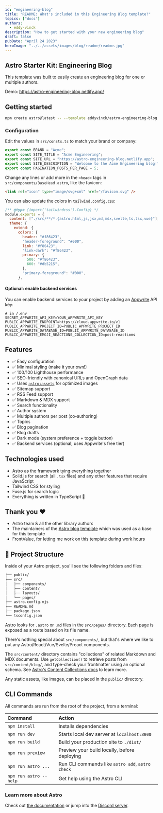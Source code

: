 ```yaml
---
id: "engineering-blog"
title: "README: What's included in this Engineering Blog template?"
topics: ["docs"]
authors:
  - eddy-vinck
description: "How to get started with your new engineering blog"
draft: false
pubDate: "April 24 2023"
heroImage: "../../assets/images/blog/readme/readme.jpg"
---
```


## Astro Starter Kit: Engineering Blog

This template was built to easily create an engineering blog for one or multiple authors.

Demo: <https://astro-engineering-blog.netlify.app/>

## Getting started

```bash
npm create astro@latest -- --template eddyvinck/astro-engineering-blog
```

### Configuration

Edit the values in `src/consts.ts` to match your brand or company:

```ts
export const BRAND = "Acme";
export const SITE_TITLE = "Acme Engineering";
export const SITE_URL = "https://astro-engineering-blog.netlify.app";
export const SITE_DESCRIPTION = "Welcome to the Acme Engineering blog!";
export const PAGINATION_POSTS_PER_PAGE = 5;
```

Change any lines or add more in the `<head>` tags in `src/components/BaseHead.astro`, like the favicon:

```html
<link rel="icon" type="image/svg+xml" href="/favicon.svg" />
```

You can also update the colors in `tailwind.config.css`:

```js
/** @type {import('tailwindcss').Config} */
module.exports = {
  content: ["./src/**/*.{astro,html,js,jsx,md,mdx,svelte,ts,tsx,vue}"],
  theme: {
    extend: {
      colors: {
        header: "#f86423",
        "header-foreground": "#000",
        link: "#f86423",
        "link-dark": "#f86423",
        primary: {
          500: "#f86423",
          600: "#db5215",
        },
        "primary-foreground": "#000",
      },
```

#### Optional: enable backend services

You can enable backend services to your project by adding an [Appwrite](https://appwrite.io/) API key:

```
# in /.env
SECRET_APPWRITE_API_KEY=YOUR_APPWRITE_API_KEY
PUBLIC_APPWRITE_ENDPOINT=https://cloud.appwrite.io/v1
PUBLIC_APPWRITE_PROJECT_ID=PUBLIC_APPWRITE_PROJECT_ID
PUBLIC_APPWRITE_DATABASE_ID=PUBLIC_APPWRITE_DATABASE_ID
PUBLIC_APPWRITE_EMOJI_REACTIONS_COLLECTION_ID=post-reactions
```

## Features

- ✅ Easy configuration
- ✅ Minimal styling (make it your own!)
- ✅ 100/100 Lighthouse performance
- ✅ SEO-friendly with canonical URLs and OpenGraph data
- ✅ Uses [`astro:assets`](https://docs.astro.build/en/guides/assets/) for optimized images
- ✅ Sitemap support
- ✅ RSS Feed support
- ✅ Markdown & MDX support
- ✅ Search functionality
- ✅ Author system
- ✅ Multiple authors per post (co-authoring)
- ✅ Topics
- ✅ Blog pagination
- ✅ Blog drafts
- ✅ Dark mode (system preference + toggle button)
- ✅ Backend services (optional, uses Appwrite's free tier)

## Technologies used

- Astro as the framework tying everything together
- Solid.js for search (all `.tsx` files) and any other features that require JavaScript
- Tailwind CSS for styling
- Fuse.js for search logic
- Everything is written in TypeScript 💙

## Thank you ❤️

- Astro team & all the other library authors
- The maintainers of the [Astro blog template](https://github.com/withastro/astro/tree/latest/examples/blog?on=github) which was used as a base for this template
- [FrontValue](https://frontvalue.nl/), for letting me work on this template during work hours

## 🚀 Project Structure

Inside of your Astro project, you'll see the following folders and files:

```txt
├── public/
├── src/
│   ├── components/
│   ├── content/
│   ├── layouts/
│   └── pages/
├── astro.config.mjs
├── README.md
├── package.json
└── tsconfig.json
```

Astro looks for `.astro` or `.md` files in the `src/pages/` directory. Each page is exposed as a route based on its file name.

There's nothing special about `src/components/`, but that's where we like to put any Astro/React/Vue/Svelte/Preact components.

The `src/content/` directory contains "collections" of related Markdown and MDX documents. Use `getCollection()` to retrieve posts from `src/content/blog/`, and type-check your frontmatter using an optional schema. See [Astro's Content Collections docs](https://docs.astro.build/en/guides/content-collections/) to learn more.

Any static assets, like images, can be placed in the `public/` directory.

## CLI Commands

All commands are run from the root of the project, from a terminal:

| Command                | Action                                           |
| :--------------------- | :----------------------------------------------- |
| `npm install`          | Installs dependencies                            |
| `npm run dev`          | Starts local dev server at `localhost:3000`      |
| `npm run build`        | Build your production site to `./dist/`          |
| `npm run preview`      | Preview your build locally, before deploying     |
| `npm run astro ...`    | Run CLI commands like `astro add`, `astro check` |
| `npm run astro --help` | Get help using the Astro CLI                     |

### Learn more about Astro

Check out [the documentation](https://docs.astro.build) or jump into the [Discord server](https://astro.build/chat).

